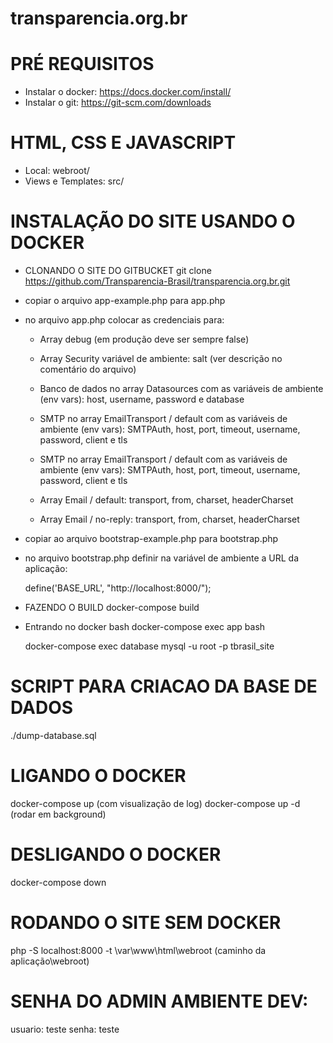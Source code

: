 # transparencia.org.br

# PRÉ REQUISITOS

-   Instalar o docker: https://docs.docker.com/install/
-   Instalar o git: https://git-scm.com/downloads

# HTML, CSS E JAVASCRIPT

-   Local: webroot/
-   Views e Templates: src/

# INSTALAÇÃO DO SITE USANDO O DOCKER

-   CLONANDO O SITE DO GITBUCKET
    git clone https://github.com/Transparencia-Brasil/transparencia.org.br.git

-   copiar o arquivo app-example.php para app.php

-   no arquivo app.php colocar as credenciais para:
  
    * Array debug (em produção deve ser sempre false)
    
    * Array Security variável de ambiente: salt (ver descrição no comentário do arquivo)
  
    * Banco de dados no array Datasources com as variáveis de ambiente (env vars): host, username, password e database

    * SMTP no array EmailTransport / default com as variáveis de ambiente (env vars): SMTPAuth, host, port, timeout, username, password, client e tls

    * SMTP no array EmailTransport / default com as variáveis de ambiente (env vars): SMTPAuth, host, port, timeout, username, password, client e tls

    * Array Email / default: transport, from, charset, headerCharset

    * Array Email / no-reply: transport, from, charset, headerCharset

-   copiar ao arquivo bootstrap-example.php para bootstrap.php

-   no arquivo bootstrap.php definir na variável de ambiente a URL da aplicação:

    define('BASE_URL', "http://localhost:8000/");

-   FAZENDO O BUILD
    docker-compose build

-   Entrando no docker bash
    docker-compose exec app bash

    docker-compose exec database mysql -u root -p tbrasil_site

# SCRIPT PARA CRIACAO DA BASE DE DADOS
./dump-database.sql

# LIGANDO O DOCKER

docker-compose up (com visualização de log)
docker-compose up -d (rodar em background)

# DESLIGANDO O DOCKER

docker-compose down

# RODANDO O SITE SEM DOCKER

php -S localhost:8000 -t \var\www\html\webroot (caminho da aplicação\webroot)

# SENHA DO ADMIN AMBIENTE DEV:

usuario: teste
senha: teste